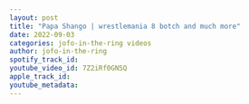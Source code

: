 ```yaml
---
layout: post
title: "Papa Shango | wrestlemania 8 botch and much more"
date: 2022-09-03
categories: jofo-in-the-ring videos
author: jofo-in-the-ring
spotify_track_id: 
youtube_video_id: 7Z2iRf0GN5Q
apple_track_id: 
youtube_metadata: 
---
```

